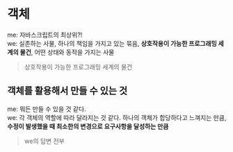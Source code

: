 # 객체

me: 자바스크립트의 최상위?!   
we: 실존하는 사물, 하나의 책임을 가지고 있는 묶음, **상호작용이 가능한 프로그래밍 세계의 물건**, 어떤 상태와 동작을 가지는 사물

> 상호작용이 가능한 프로그래밍 세계의 물건

## 객체를 활용해서 만들 수 있는 것

me: 뭐든 만들 수 있을 것 같다.   
we: 각 객체의 역할에 따라 달라지는 것 같다. 하나의 객체가 합당하다고 느껴지는 만큼, **수정이 발생했을 때 최소한의 변경으로 요구사항을 달성하는 만큼**

> we의 답변 전부
